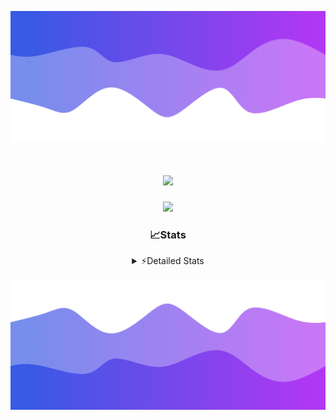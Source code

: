 ![Header](./header.png)
<div align="center">

<h1 align="center">
  <a href="https://git.io/typing-svg">
    <img src="https://readme-typing-svg.herokuapp.com/?lines=Hello,+There!+%F0%9F%91%8B;This+is+chicho.;Owner+on+Ocean;&center=true&size=25">
  </a>
</h1>
  
<p align="center">
  <img src="https://lanyard.cnrad.dev/api/852683595378196480" />
</p>

### 📈Stats
<details>
    <summary> ⚡Detailed Stats</summary>
    <br/>

<!--START_SECTION:waka-->
![Code Time](http://img.shields.io/badge/Code%20Time-776%20hrs%2013%20mins-blue)

![Profile Views](http://img.shields.io/badge/Profile%20Views-2-blue)

**🐱 My GitHub Data** 

> 📦 76.6 kB Used in GitHub's Storage 
 > 
> 🏆 29 Contributions in the Year 2024
 > 
> 🚫 Not Opted to Hire
 > 
> 📜 15 Public Repositories 
 > 
> 🔑 8 Private Repositories 
 > 
**I'm a Night 🦉** 

```text
🌞 Morning                22 commits          █░░░░░░░░░░░░░░░░░░░░░░░░   05.54 % 
🌆 Daytime                55 commits          ███░░░░░░░░░░░░░░░░░░░░░░   13.85 % 
🌃 Evening                172 commits         ███████████░░░░░░░░░░░░░░   43.32 % 
🌙 Night                  148 commits         █████████░░░░░░░░░░░░░░░░   37.28 % 
```
📅 **I'm Most Productive on Tuesday** 

```text
Monday                   24 commits          ██░░░░░░░░░░░░░░░░░░░░░░░   06.05 % 
Tuesday                  108 commits         ███████░░░░░░░░░░░░░░░░░░   27.20 % 
Wednesday                80 commits          █████░░░░░░░░░░░░░░░░░░░░   20.15 % 
Thursday                 56 commits          ████░░░░░░░░░░░░░░░░░░░░░   14.11 % 
Friday                   42 commits          ███░░░░░░░░░░░░░░░░░░░░░░   10.58 % 
Saturday                 34 commits          ██░░░░░░░░░░░░░░░░░░░░░░░   08.56 % 
Sunday                   53 commits          ███░░░░░░░░░░░░░░░░░░░░░░   13.35 % 
```


📊 **This Week I Spent My Time On** 

```text
🕑︎ Time Zone: America/Argentina/Buenos_Aires

💬 Programming Languages: 
Python                   1 hr 53 mins        ███████░░░░░░░░░░░░░░░░░░   28.73 % 
HTML                     1 hr 23 mins        █████░░░░░░░░░░░░░░░░░░░░   21.19 % 
TypeScript               56 mins             ████░░░░░░░░░░░░░░░░░░░░░   14.26 % 
JSON                     41 mins             ███░░░░░░░░░░░░░░░░░░░░░░   10.58 % 
JavaScript               32 mins             ██░░░░░░░░░░░░░░░░░░░░░░░   08.16 % 

🔥 Editors: 
VS Code                  6 hrs 35 mins       █████████████████████████   100.00 % 

🐱‍💻 Projects: 
Unknown Project          3 hrs 6 mins        ████████████░░░░░░░░░░░░░   47.13 % 
test2                    1 hr 32 mins        ██████░░░░░░░░░░░░░░░░░░░   23.34 % 
cars                     1 hr 18 mins        █████░░░░░░░░░░░░░░░░░░░░   19.78 % 
amparar                  30 mins             ██░░░░░░░░░░░░░░░░░░░░░░░   07.70 % 
test                     8 mins              █░░░░░░░░░░░░░░░░░░░░░░░░   02.06 % 

💻 Operating System: 
Windows                  4 hrs 40 mins       ██████████████████░░░░░░░   70.90 % 
Mac                      1 hr 55 mins        ███████░░░░░░░░░░░░░░░░░░   29.10 % 
```

**I Mostly Code in JavaScript** 

```text
JavaScript               8 repos             ██████░░░░░░░░░░░░░░░░░░░   25.81 % 
HTML                     7 repos             ██████░░░░░░░░░░░░░░░░░░░   22.58 % 
C#                       2 repos             ██░░░░░░░░░░░░░░░░░░░░░░░   06.45 % 
TypeScript               1 repo              █░░░░░░░░░░░░░░░░░░░░░░░░   03.23 % 
SCSS                     1 repo              █░░░░░░░░░░░░░░░░░░░░░░░░   03.23 % 
```




 Last Updated on 18/07/2024 04:17:24 UTC
<!--END_SECTION:waka-->
</details>

![Footer](./footer.png)

